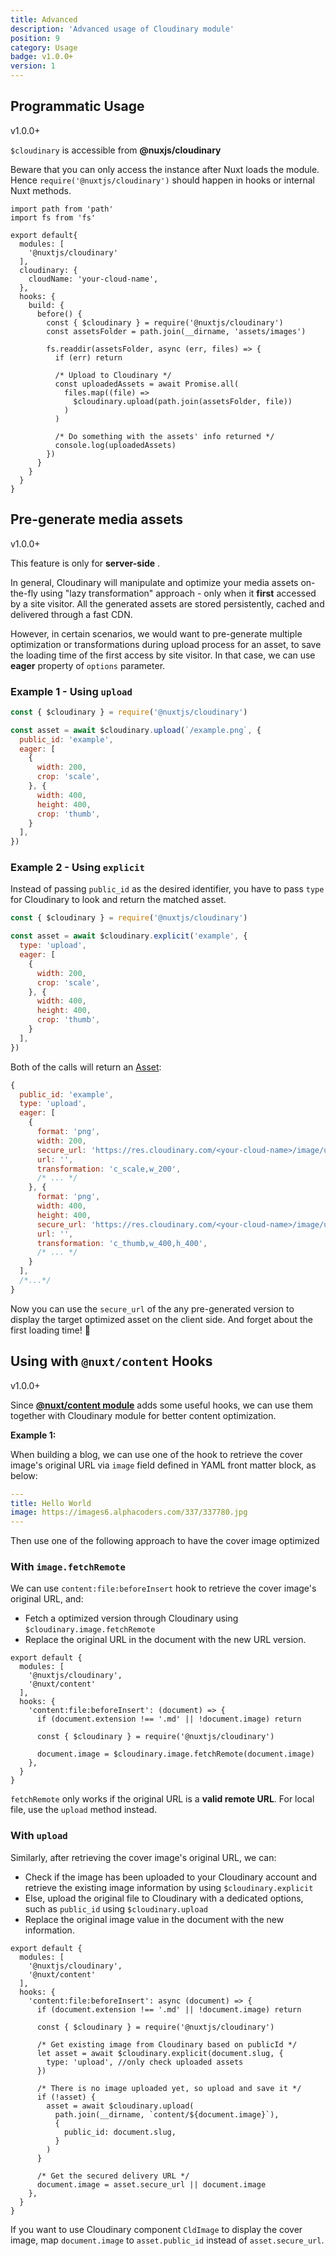```yaml
---
title: Advanced 
description: 'Advanced usage of Cloudinary module'
position: 9
category: Usage
badge: v1.0.0+
version: 1
---
```


## Programmatic Usage

<badge>v1.0.0+</badge>

`$cloudinary` is accessible from **@nuxjs/cloudinary**

<alert type="warning">

Beware that you can only access the instance after Nuxt loads the module. 
Hence `require('@nuxtjs/cloudinary')` should happen in hooks or internal Nuxt methods.

</alert>

```js[nuxt.config.js]
import path from 'path'
import fs from 'fs'

export default{
  modules: [
    '@nuxtjs/cloudinary'
  ],
  cloudinary: {
    cloudName: 'your-cloud-name',
  },
  hooks: {
    build: {
      before() {
        const { $cloudinary } = require('@nuxtjs/cloudinary')
        const assetsFolder = path.join(__dirname, 'assets/images')

        fs.readdir(assetsFolder, async (err, files) => {
          if (err) return

          /* Upload to Cloudinary */
          const uploadedAssets = await Promise.all(
            files.map((file) =>
              $cloudinary.upload(path.join(assetsFolder, file))
            )
          )

          /* Do something with the assets' info returned */
          console.log(uploadedAssets)
        })
      }
    }
  }
}

```

## Pre-generate media assets

<badge>v1.0.0+</badge>

<alert type="warning">

This feature is only for **server-side** .

</alert>

In general, Cloudinary will manipulate and optimize your media assets on-the-fly using "lazy transformation" approach - only when it **first** accessed by a site visitor. All the generated assets are stored persistently, cached and delivered through a fast CDN. 

However, in certain scenarios, we would want to pre-generate multiple optimization or transformations during upload process for an asset, to save the loading time of the first access by site visitor. In that case, we can use **eager** property of `options` parameter.

### Example 1 - Using `upload`

```js
const { $cloudinary } = require('@nuxtjs/cloudinary')

const asset = await $cloudinary.upload(`/example.png`, {
  public_id: 'example',
  eager: [
    {
      width: 200,
      crop: 'scale',
    }, {
      width: 400,
      height: 400,
      crop: 'thumb',
    }
  ],
})
```

### Example 2 - Using `explicit`

Instead of passing `public_id` as the desired identifier, you have to pass `type` for Cloudinary to look and return the matched asset.

```js
const { $cloudinary } = require('@nuxtjs/cloudinary')

const asset = await $cloudinary.explicit('example', {
  type: 'upload',
  eager: [
    {
      width: 200,
      crop: 'scale',
    }, {
      width: 400,
      height: 400,
      crop: 'thumb',
    }
  ],
})
```

Both of the calls will return an [Asset](/upload#asset):

```js
{
  public_id: 'example',
  type: 'upload',
  eager: [
    {
      format: 'png',
      width: 200,
      secure_url: 'https://res.cloudinary.com/<your-cloud-name>/image/upload/c_scale,w_200/example.png',
      url: '',
      transformation: 'c_scale,w_200',
      /* ... */
    }, {
      format: 'png',
      width: 400,
      height: 400,
      secure_url: 'https://res.cloudinary.com/<your-cloud-name>/image/upload/c_thumb,w_400,h_400/example.png',
      url: '',
      transformation: 'c_thumb,w_400,h_400',
      /* ... */
    }
  ],
  /*...*/
}

```

Now you can use the `secure_url` of the any pre-generated version to display the target optimized asset on the client side. And forget about the first loading time! 🎉

## Using with `@nuxt/content` Hooks

<badge>v1.0.0+</badge>

Since [**@nuxt/content module**](https://content.nuxtjs.org/advanced) adds some useful hooks,
 we can use them together with Cloudinary module for better content optimization.

**Example 1:**

When building a blog, we can use one of the hook to retrieve the cover image's original URL via `image` field defined in YAML front matter block, as below:

```yaml
---
title: Hello World
image: https://images6.alphacoders.com/337/337780.jpg
---
```

Then use one of the following approach to have the cover image optimized

### With `image.fetchRemote`

We can use `content:file:beforeInsert` hook to retrieve the cover image's original URL, and:

* Fetch a optimized version through Cloudinary using `$cloudinary.image.fetchRemote`
* Replace the original URL in the document with the new URL version.

```js[nuxt.config.js]
export default {
  modules: [
    '@nuxtjs/cloudinary',
    '@nuxt/content'
  ],
  hooks: {
    'content:file:beforeInsert': (document) => {
      if (document.extension !== '.md' || !document.image) return

      const { $cloudinary } = require('@nuxtjs/cloudinary')

      document.image = $cloudinary.image.fetchRemote(document.image)
    },
  }
}
```

<alert type="info">

`fetchRemote` only works if the original URL is a **valid remote URL**. For local file, use the `upload` method instead.

</alert>

### With `upload`

Similarly, after retrieving the cover image's original URL, we can:

* Check if the image has been uploaded to your Cloudinary account and retrieve the existing image information by using `$cloudinary.explicit`
* Else, upload the original file to Cloudinary with a dedicated options, such as `public_id` using `$cloudinary.upload`
* Replace the original image value in the document with the new information.

```js[nuxt.config.js]
export default {
  modules: [
    '@nuxtjs/cloudinary',
    '@nuxt/content'
  ],
  hooks: {
    'content:file:beforeInsert': async (document) => {
      if (document.extension !== '.md' || !document.image) return

      const { $cloudinary } = require('@nuxtjs/cloudinary')

      /* Get existing image from Cloudinary based on publicId */
      let asset = await $cloudinary.explicit(document.slug, {
        type: 'upload', //only check uploaded assets
      })

      /* There is no image uploaded yet, so upload and save it */
      if (!asset) {
        asset = await $cloudinary.upload(
          path.join(__dirname, `content/${document.image}`),
          {
            public_id: document.slug,
          }
        )
      }

      /* Get the secured delivery URL */
      document.image = asset.secure_url || document.image
    },
  }
}
```

<alert type="info">

If you want to use Cloudinary component `CldImage` to display the cover image, map `document.image` to `asset.public_id` instead of `asset.secure_url`.

</alert>